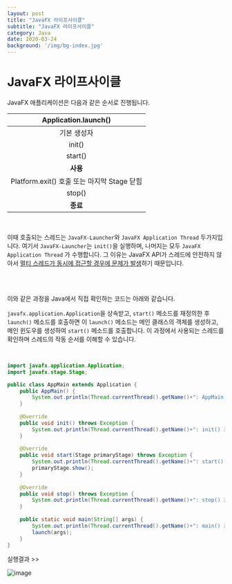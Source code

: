```yaml
---
layout: post
title: "JavaFX 라이프사이클"
subtitle: "JavaFX 라이프사이클"
category: Java
date: 2020-03-24
background: '/img/bg-index.jpg'
---
```


# JavaFX 라이프사이클

JavaFX 애플리케이션은 다음과 같은 순서로 진행됩니다.
<br>

|            Application.launch()             |
| :-----------------------------------------: |
|                 기본 생성자                 |
|                   init()                    |
|                   start()                   |
|                  **사용**                   |
| Platform.exit() 호출 또는 마지막 Stage 닫힘 |
|                   stop()                    |
|                  **종료**                   |

<br>

이때 호출되는 스레드는 `JavaFX-Launcher`와 `JavaFX Application Thread` 두가지입니다. 여기서 `JavaFX-Launcher`는 `init()`을 실행하며, 나머지는 모두  `JavaFX Application Thread` 가 수행합니다. 그 이유는 JavaFX API가 스레드에 안전하지 않아서 <u>멀티 스레드가 동시에 접근할 경우에 문제가 발생</u>하기 때문입니다.

<br>
<br>

이와 같은 과정을 Java에서 직접 확인하는 코드는 아래와 같습니다. 

`javafx.application.Application`을 상속받고, `start()` 메소드를 재정의한 후 `launch()` 메소드를 호출하면 이  `launch()` 메소드는 메인 클래스의 객체를 생성하고, 메인 윈도우를 생성하여 `start()` 메소드를 호출합니다. 이 과정에서 사용되는 스레드를 확인하며 스레드의 작동 순서를 이해할 수 있습니다.

<br>

```java
import javafx.application.Application;
import javafx.stage.Stage;

public class AppMain extends Application {
	public AppMain() {
		System.out.println(Thread.currentThread().getName()+": AppMain() 호출");
	}
	
	@Override
	public void init() throws Exception {
		System.out.println(Thread.currentThread().getName()+": init() 호출");
	}
	
	@Override
	public void start(Stage primaryStage) throws Exception {
		System.out.println(Thread.currentThread().getName()+": start() 호출");
		primaryStage.show();
	}
	
	@Override
	public void stop() throws Exception {
		System.out.println(Thread.currentThread().getName()+": stop() 호출");
	}
	
	public static void main(String[] args) {
		System.out.println(Thread.currentThread().getName()+": main() 호출");
		launch(args);
	}
}
```

실행결과 >>

![image](https://user-images.githubusercontent.com/37536366/77379816-00546980-6dbd-11ea-978c-5218bd986b20.png)


<br>
<br>
